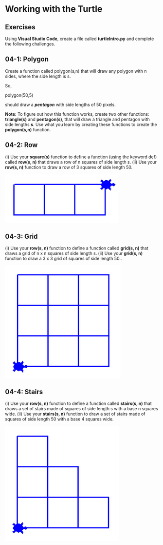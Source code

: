 # Working with the Turtle

## Exercises

Using **Visual Studio Code**, create a file called **turtleIntro.py** and complete the following challenges.

## 04-1:  Polygon
Create a function called polygon(s,n) that will draw any polygon with n sides, where the side length is s.

So,

polygon(50,5)

should draw a ***pentagon*** with side lengths of 50 pixels.

**Note:**  To figure out how this function works, create two other functions:  **triangle(s)** and **pentagon(s)**, that will draw a triangle and pentagon with side lengths **s**.  Use what you learn by creating these functions to create the **polygon(s,n)** function.

## 04-2:  Row

(i) Use your **square(s)** function to define a function (using the keyword def) called **row(s, n)** that draws a row of n squares of side length s.  (ii) Use your **row(s, n)** function to draw a row of 3 squares of side length 50.

![](row.PNG)

## 04-3:  Grid 

(i) Use your **row(s, n)** function to define a function called **grid(s, n)** that draws a grid of n x n squares of side length s.  (ii) Use your **grid(s, n)** function to draw a 3 x 3 grid of squares of side length 50..

![](grid.PNG)

## 04-4:  Stairs

(i) Use your **row(s, n)** function to define a function called **stairs(s, n)** that draws a set of stairs made of squares of side length s with a base n squares wide.  (ii) Use your **stairs(s, n)** function to draw a set of stairs made of squares of side length 50 with a base 4 squares wide.

![](stairs.PNG)
